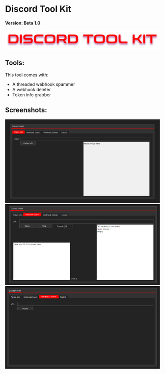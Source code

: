 # Discord Tool Kit
#### Version: Beta 1.0

![alt text](https://github.com/Kami147/DiscordToolKit/blob/main/DiscordToolkit/banner.png)

## Tools:
This tool comes with:
* A threaded webhook spammer
* A webhook deleter
* Token info grabber

## Screenshots:
![alt text](https://github.com/Kami147/DiscordToolKit/blob/main/DiscordToolkit/images/Screenshot_1.png)
![alt text](https://github.com/Kami147/DiscordToolKit/blob/main/DiscordToolkit/images/Screenshot_2.png)
![alt text](https://github.com/Kami147/DiscordToolKit/blob/main/DiscordToolkit/images/Screenshot_3.png)
